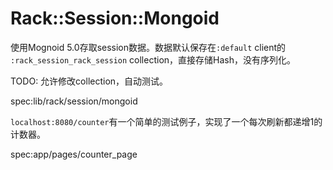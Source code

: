 # Rack::Session::Mongoid

使用Mognoid 5.0存取session数据。数据默认保存在`:default` client的
`:rack_session_rack_session` collection，直接存储Hash，没有序列化。

TODO: 允许修改collection，自动测试。

spec:lib/rack/session/mongoid

`localhost:8080/counter`有一个简单的测试例子，实现了一个每次刷新都递增1的计数器。

spec:app/pages/counter_page
